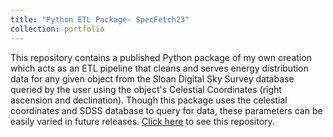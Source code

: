 ```yaml
---
title: "Python ETL Package- SpecFetch23"
collection: portfolio
---
```


This repository contains a published Python package of my own creation which acts as an ETL pipeline that cleans and serves energy distribution data for any given object from the Sloan Digital Sky Survey database queried by the user using the object's Celestial Coordinates (right ascension and declination). Though this package uses the celestial coordinates and SDSS database to query for data, these parameters can be easily varied in future releases. [Click here](https://github.com/sofiapasquini/Code-Astro-Group-23-Project) to see this repository.
